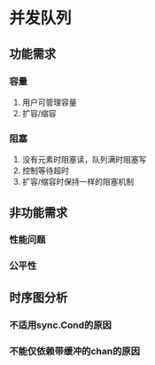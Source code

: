 # 并发队列

## 功能需求

### 容量

1. 用户可管理容量
2. 扩容/缩容

### 阻塞

1. 没有元素时阻塞读，队列满时阻塞写
2. 控制等待超时
3. 扩容/缩容时保持一样的阻塞机制

## 非功能需求

### 性能问题

### 公平性

## 时序图分析

### 不适用sync.Cond的原因

### 不能仅依赖带缓冲的chan的原因